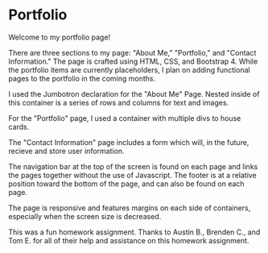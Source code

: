 # Portfolio
<!-- Adding comments for portfolio -->

Welcome to my portfolio page! 

There are three sections to my page: "About Me," "Portfolio," and "Contact Information." The page is crafted using HTML, CSS, and Bootstrap 4. While the portfolio items are currently placeholders, I plan on adding functional pages to the portfolio in the coming months. 

I used the Jumbotron declaration for the "About Me" Page. Nested inside of this container is a series of rows and columns for text and images. 

For the "Portfolio" page, I used a container with multiple divs to house cards. 

The "Contact Information" page includes a form which will, in the future, recieve and store user information. 

The navigation bar at the top of the screen is found on each page and links the pages together without the use of Javascript. The footer is at a relative position toward the bottom of the page, and can also be found on each page. 

The page is responsive and features margins on each side of containers, especially when the screen size is decreased. 

This was a fun homework assignment. Thanks to Austin B., Brenden C., and Tom E. for all of their help and assistance on this homework assignment. 
